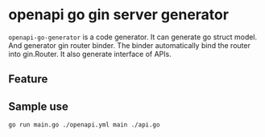# openapi go gin server generator
`openapi-go-generator` is a code generator. It can generate go struct model. And generator gin router binder. The binder automatically bind the router into gin.Router.
It also generate interface of APIs.
## Feature

## Sample use
```bash
go run main.go ./openapi.yml main ./api.go
```
